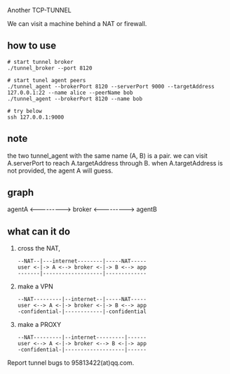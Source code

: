 Another TCP-TUNNEL

We can visit a machine behind a NAT or firewall.


## how to use

    # start tunnel broker
    ./tunnel_broker --port 8120

    # start tunel agent peers
    ./tunnel_agent --brokerPort 8120 --serverPort 9000 --targetAddress 127.0.0.1:22 --name alice --peerName bob
    ./tunnel_agent --brokerPort 8120 --name bob

    # try below
    ssh 127.0.0.1:9000

## note

the two tunnel_agent with the same name (A, B) is a pair.
we can visit A.serverPort to reach A.targetAddress through B.
when A.targetAddress is not provided, the agent A will guess.

## graph

agentA <---------> broker <---------> agentB

## what can it do

1. cross the NAT,

    ```
    --NAT--|---internet--------|-----NAT-----
    user <-|-> A <--> broker <-|-> B <--> app
    -------|-------------------|-------------
    ```

2. make a VPN

    ```
    --NAT---------|--internet--|-----NAT-----
    user <--> A <-|-> broker <-|-> B <--> app
    -confidential-|------------|-confidential
    ```

3. make a PROXY

    ```
    --NAT---------|--internet---------|------
    user <--> A <-|-> broker <--> B <-|-> app
    -confidential-|-------------------|------
    ```

Report tunnel bugs to 95813422(at)qq.com.
